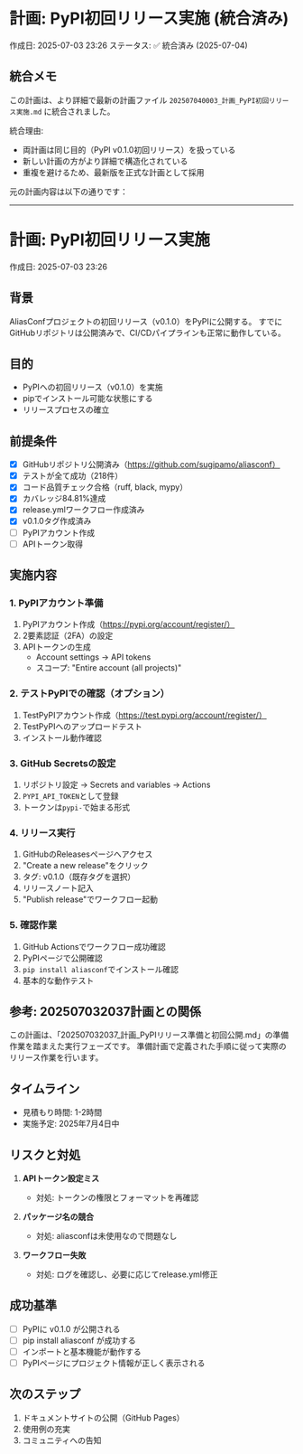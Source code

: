 # 計画: PyPI初回リリース実施 (統合済み)

作成日: 2025-07-03 23:26
ステータス: ✅ 統合済み (2025-07-04)

## 統合メモ

この計画は、より詳細で最新の計画ファイル `202507040003_計画_PyPI初回リリース実施.md` に統合されました。

統合理由:
- 両計画は同じ目的（PyPI v0.1.0初回リリース）を扱っている
- 新しい計画の方がより詳細で構造化されている
- 重複を避けるため、最新版を正式な計画として採用

元の計画内容は以下の通りです：

---

# 計画: PyPI初回リリース実施

作成日: 2025-07-03 23:26

## 背景

AliasConfプロジェクトの初回リリース（v0.1.0）をPyPIに公開する。
すでにGitHubリポジトリは公開済みで、CI/CDパイプラインも正常に動作している。

## 目的

- PyPIへの初回リリース（v0.1.0）を実施
- pipでインストール可能な状態にする
- リリースプロセスの確立

## 前提条件

- [x] GitHubリポジトリ公開済み（https://github.com/sugipamo/aliasconf）
- [x] テストが全て成功（218件）
- [x] コード品質チェック合格（ruff, black, mypy）
- [x] カバレッジ84.81%達成
- [x] release.ymlワークフロー作成済み
- [x] v0.1.0タグ作成済み
- [ ] PyPIアカウント作成
- [ ] APIトークン取得

## 実施内容

### 1. PyPIアカウント準備
1. PyPIアカウント作成（https://pypi.org/account/register/）
2. 2要素認証（2FA）の設定
3. APIトークンの生成
   - Account settings → API tokens
   - スコープ: "Entire account (all projects)"

### 2. テストPyPIでの確認（オプション）
1. TestPyPIアカウント作成（https://test.pypi.org/account/register/）
2. TestPyPIへのアップロードテスト
3. インストール動作確認

### 3. GitHub Secretsの設定
1. リポジトリ設定 → Secrets and variables → Actions
2. `PYPI_API_TOKEN`として登録
3. トークンは`pypi-`で始まる形式

### 4. リリース実行
1. GitHubのReleasesページへアクセス
2. "Create a new release"をクリック
3. タグ: v0.1.0（既存タグを選択）
4. リリースノート記入
5. "Publish release"でワークフロー起動

### 5. 確認作業
1. GitHub Actionsでワークフロー成功確認
2. PyPIページで公開確認
3. `pip install aliasconf`でインストール確認
4. 基本的な動作テスト

## 参考: 202507032037計画との関係

この計画は、「202507032037_計画_PyPIリリース準備と初回公開.md」の準備作業を踏まえた実行フェーズです。
準備計画で定義された手順に従って実際のリリース作業を行います。

## タイムライン

- 見積もり時間: 1-2時間
- 実施予定: 2025年7月4日中

## リスクと対処

1. **APIトークン設定ミス**
   - 対処: トークンの権限とフォーマットを再確認

2. **パッケージ名の競合**
   - 対処: aliasconfは未使用なので問題なし

3. **ワークフロー失敗**
   - 対処: ログを確認し、必要に応じてrelease.yml修正

## 成功基準

- [ ] PyPIに v0.1.0 が公開される
- [ ] pip install aliasconf が成功する
- [ ] インポートと基本機能が動作する
- [ ] PyPIページにプロジェクト情報が正しく表示される

## 次のステップ

1. ドキュメントサイトの公開（GitHub Pages）
2. 使用例の充実
3. コミュニティへの告知